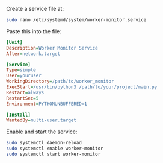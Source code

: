 
Create a service file at:

```bash
sudo nano /etc/systemd/system/worker-monitor.service
```

Paste this into the file:

```ini
[Unit]
Description=Worker Monitor Service
After=network.target

[Service]
Type=simple
User=youruser
WorkingDirectory=/path/to/worker_monitor
ExecStart=/usr/bin/python3 /path/to/your/project/main.py
Restart=always
RestartSec=5
Environment=PYTHONUNBUFFERED=1

[Install]
WantedBy=multi-user.target
```

Enable and start the service:

```bash
sudo systemctl daemon-reload
sudo systemctl enable worker-monitor
sudo systemctl start worker-monitor
```
